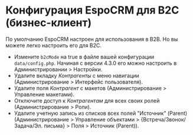 # Конфигурация EspoCRM для B2C (бизнес-клиент)

По умолчанию EspoCRM настроен для использования в B2B. Но вы можете легко настроить его для B2C.

* Измените `b2cMode` на true в файле вашей конфигурации `data/config.php`. Начиная с версии 4.3.0 его можно настроить в Администрировании > Настройки.
* Удалите вкладку *Контрагенты* с меню навигации (Администрирование > Интерфейс пользователя).
* Удалите поля *Контрагент* с макетов (Администрирование > Управление макетами).
* Отключите доступ к *Контрагентам* для всех своих ролей (Администрирование > Роли).
* Удалите учетную запись из списков всех полей "Источник" (Parent) (Администрирование > Управление объектами > {Встреча/Звонок/Задача/Эл. письма} > Поля > Источник (Parent)).

